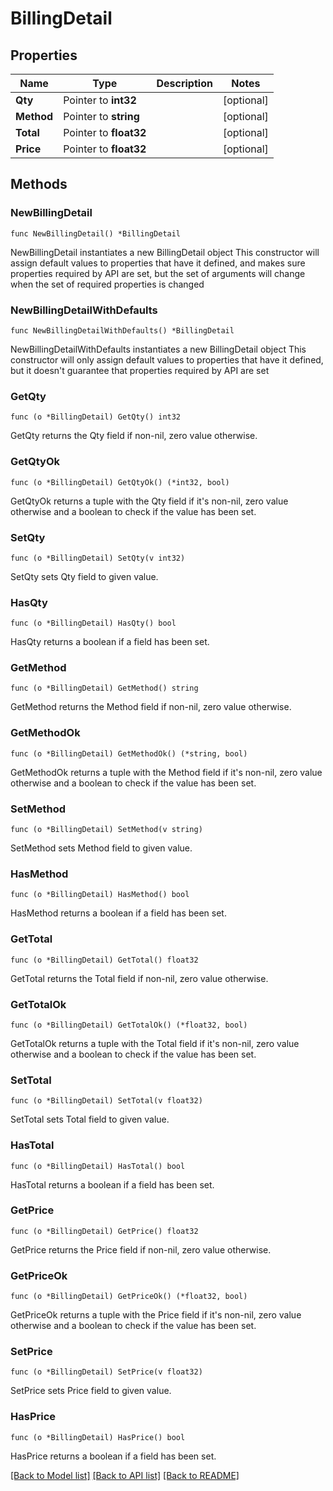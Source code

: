# BillingDetail

## Properties

Name | Type | Description | Notes
------------ | ------------- | ------------- | -------------
**Qty** | Pointer to **int32** |  | [optional] 
**Method** | Pointer to **string** |  | [optional] 
**Total** | Pointer to **float32** |  | [optional] 
**Price** | Pointer to **float32** |  | [optional] 

## Methods

### NewBillingDetail

`func NewBillingDetail() *BillingDetail`

NewBillingDetail instantiates a new BillingDetail object
This constructor will assign default values to properties that have it defined,
and makes sure properties required by API are set, but the set of arguments
will change when the set of required properties is changed

### NewBillingDetailWithDefaults

`func NewBillingDetailWithDefaults() *BillingDetail`

NewBillingDetailWithDefaults instantiates a new BillingDetail object
This constructor will only assign default values to properties that have it defined,
but it doesn't guarantee that properties required by API are set

### GetQty

`func (o *BillingDetail) GetQty() int32`

GetQty returns the Qty field if non-nil, zero value otherwise.

### GetQtyOk

`func (o *BillingDetail) GetQtyOk() (*int32, bool)`

GetQtyOk returns a tuple with the Qty field if it's non-nil, zero value otherwise
and a boolean to check if the value has been set.

### SetQty

`func (o *BillingDetail) SetQty(v int32)`

SetQty sets Qty field to given value.

### HasQty

`func (o *BillingDetail) HasQty() bool`

HasQty returns a boolean if a field has been set.

### GetMethod

`func (o *BillingDetail) GetMethod() string`

GetMethod returns the Method field if non-nil, zero value otherwise.

### GetMethodOk

`func (o *BillingDetail) GetMethodOk() (*string, bool)`

GetMethodOk returns a tuple with the Method field if it's non-nil, zero value otherwise
and a boolean to check if the value has been set.

### SetMethod

`func (o *BillingDetail) SetMethod(v string)`

SetMethod sets Method field to given value.

### HasMethod

`func (o *BillingDetail) HasMethod() bool`

HasMethod returns a boolean if a field has been set.

### GetTotal

`func (o *BillingDetail) GetTotal() float32`

GetTotal returns the Total field if non-nil, zero value otherwise.

### GetTotalOk

`func (o *BillingDetail) GetTotalOk() (*float32, bool)`

GetTotalOk returns a tuple with the Total field if it's non-nil, zero value otherwise
and a boolean to check if the value has been set.

### SetTotal

`func (o *BillingDetail) SetTotal(v float32)`

SetTotal sets Total field to given value.

### HasTotal

`func (o *BillingDetail) HasTotal() bool`

HasTotal returns a boolean if a field has been set.

### GetPrice

`func (o *BillingDetail) GetPrice() float32`

GetPrice returns the Price field if non-nil, zero value otherwise.

### GetPriceOk

`func (o *BillingDetail) GetPriceOk() (*float32, bool)`

GetPriceOk returns a tuple with the Price field if it's non-nil, zero value otherwise
and a boolean to check if the value has been set.

### SetPrice

`func (o *BillingDetail) SetPrice(v float32)`

SetPrice sets Price field to given value.

### HasPrice

`func (o *BillingDetail) HasPrice() bool`

HasPrice returns a boolean if a field has been set.


[[Back to Model list]](../README.md#documentation-for-models) [[Back to API list]](../README.md#documentation-for-api-endpoints) [[Back to README]](../README.md)


